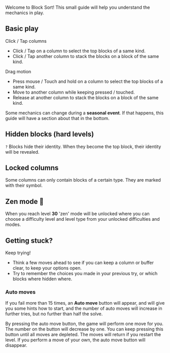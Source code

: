 Welcome to Block Sort! This small guide will help you understand the mechanics in play.

## Basic play

Click / Tap columns

- Click / Tap on a column to select the top blocks of a same kind.
- Click / Tap another column to stack the blocks on a block of the same kind.

Drag motion

- Press mouse / Touch and hold on a column to select the top blocks of a same kind.
- Move to another column while keeping pressed / touched.
- Release at another column to stack the blocks on a block of the same kind.

Some mechanics can change during a **seasonal event**. If that happens, this guide will have a section about that in the bottom.

## Hidden blocks (hard levels)

`?` Blocks hide their identity. When they become the top block, their identity will be revealed.

## Locked columns

Some columns can only contain blocks of a certain type. They are marked with their symbol.

## Zen mode 🌻

When you reach level **30** 'zen' mode will be unlocked where you can choose a difficulty level and level type from your unlocked difficulties and modes.

## Getting stuck?

Keep trying!

- Think a few moves ahead to see if you can keep a column or buffer clear, to keep your options open.
- Try to remember the choices you made in your previous try, or which blocks where hidden where.

### Auto moves

If you fail more than 15 times, an **Auto move** button will appear, and will give you some hints how to start, and the number of auto moves will increase in further tries, but no further than half the solve.

By pressing the auto move button, the game will perform one move for you. The number on the button will decrease by one. You can keep pressing this button until all moves are depleted. The moves will return if you restart the level. If you perform a move of your own, the auto move button will disappear.
